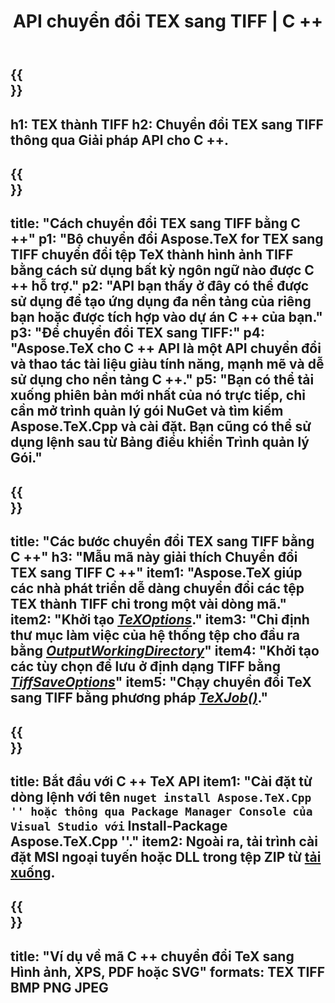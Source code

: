 ﻿---
translation: true
template: /_templates/_conversion-child-cpp.md
title: API chuyển đổi TEX sang TIFF | C ++
description: Chức năng chuyển đổi TeX sang TIFF. Tích hợp thư viện C ++ tại chỗ này vào dự án của bạn hoặc sử dụng các ứng dụng đa nền tảng để chuyển đổi TeX sang TIFF.
keywords: tex sang tiff api cpp, tex2tiff tích hợp c ++
url: /cpp/conversion/tex-to-tiff/
family: tex
platformtag: cpp
feature: conversion
informat: TEX
outformat: TIFF
otherformats: BMP PNG JPEG PDF SVG XPS
---

{{<section banner>}}
---
h1: TEX thành TIFF
h2: Chuyển đổi TEX sang TIFF thông qua Giải pháp API cho C ++.
---

{{<section overview>}}
---
title: "Cách chuyển đổi TEX sang TIFF bằng C ++"
p1: "Bộ chuyển đổi Aspose.TeX for TEX sang TIFF chuyển đổi tệp TeX thành hình ảnh TIFF bằng cách sử dụng bất kỳ ngôn ngữ nào được C ++ hỗ trợ."
p2: "API bạn thấy ở đây có thể được sử dụng để tạo ứng dụng đa nền tảng của riêng bạn hoặc được tích hợp vào dự án C ++ của bạn."
p3: "Để chuyển đổi TEX sang TIFF:"
p4: "Aspose.TeX cho C ++ API là một API chuyển đổi và thao tác tài liệu giàu tính năng, mạnh mẽ và dễ sử dụng cho nền tảng C ++."
p5: "Bạn có thể tải xuống phiên bản mới nhất của nó trực tiếp, chỉ cần mở trình quản lý gói NuGet và tìm kiếm Aspose.TeX.Cpp và cài đặt. Bạn cũng có thể sử dụng lệnh sau từ Bảng điều khiển Trình quản lý Gói."
---

{{<section feature1>}}
---
title: "Các bước chuyển đổi TEX sang TIFF bằng C ++"
h3: "Mẫu mã này giải thích Chuyển đổi TEX sang TIFF C ++"
item1: "Aspose.TeX giúp các nhà phát triển dễ dàng chuyển đổi các tệp TEX thành TIFF chỉ trong một vài dòng mã."
item2: "Khởi tạo [*TeXOptions*](https://reference.aspose.com/tex/cpp/class/aspose.te_x.te_x_options)."
item3: "Chỉ định thư mục làm việc của hệ thống tệp cho đầu ra bằng [*OutputWorkingDirectory*](https://reference.aspose.com/tex/cpp/class/aspose.te_x.te_x_options#aa4f4ea6dab7db5ba1b40800495f16f63)"
item4: "Khởi tạo các tùy chọn để lưu ở định dạng TIFF bằng [*TiffSaveOptions*](https://reference.aspose.com/tex/cpp/class/aspose.te_x.presentation.image.tiff_save_options)"
item5: "Chạy chuyển đổi TeX sang TIFF bằng phương pháp [*TeXJob()*](https://reference.aspose.com/tex/cpp/class/aspose.te_x.te_x_job)."
---

{{<section feature2>}}
---
title: Bắt đầu với C ++ TeX API
item1: "Cài đặt từ dòng lệnh với tên `` nuget install Aspose.TeX.Cpp '' hoặc thông qua Package Manager Console của Visual Studio với `` Install-Package Aspose.TeX.Cpp ''."
item2: Ngoài ra, tải trình cài đặt MSI ngoại tuyến hoặc DLL trong tệp ZIP từ [tải xuống](https://downloads.aspose.com/tex/cpp).
---

{{<section widget>}}
---
title: "Ví dụ về mã C ++ chuyển đổi TeX sang Hình ảnh, XPS, PDF hoặc SVG"
formats: TEX TIFF BMP PNG JPEG
---